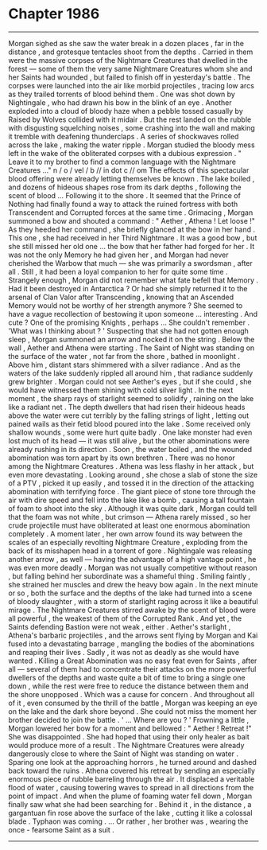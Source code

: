 
# Chapter 1986


---

Morgan sighed as she saw the water break in a dozen places , far in the distance , and grotesque tentacles shoot from the depths . Carried in them were the massive corpses of the Nightmare Creatures that dwelled in the forest — some of them the very same Nightmare Creatures whom she and her Saints had wounded , but failed to finish off in yesterday's battle . The corpses were launched into the air like morbid projectiles , tracing low arcs as they trailed torrents of blood behind them . One was shot down by Nightingale , who had drawn his bow in the blink of an eye . Another exploded into a cloud of bloody haze when a pebble tossed casually by Raised by Wolves collided with it midair .
But the rest landed on the rubble with disgusting squelching noises , some crashing into the wall and making it tremble with deafening thunderclaps .
A series of shockwaves rolled across the lake , making the water ripple . Morgan studied the bloody mess left in the wake of the obliterated corpses with a dubious expression . " Leave it to my brother to find a common language with the Nightmare Creatures …" n / o / vel / b // in dot c // om
The effects of this spectacular blood offering were already letting themselves be known . The lake boiled , and dozens of hideous shapes rose from its dark depths , following the scent of blood …
Following it to the shore . It seemed that the Prince of Nothing had finally found a way to attack the ruined fortress with both Transcendent and Corrupted forces at the same time . Grimacing , Morgan summoned a bow and shouted a command :
" Aether , Athena ! Let loose !"
As they heeded her command , she briefly glanced at the bow in her hand .
This one , she had received in her Third Nightmare . It was a good bow , but she still missed her old one … the bow that her father had forged for her . It was not the only Memory he had given her , and Morgan had never cherished the Warbow that much — she was primarily a swordsman , after all . Still , it had been a loyal companion to her for quite some time . Strangely enough , Morgan did not remember what fate befell that Memory . Had it been destroyed in Antarctica ? Or had she simply returned it to the arsenal of Clan Valor after Transcending , knowing that an Ascended Memory would not be worthy of her strength anymore ? She seemed to have a vague recollection of bestowing it upon someone … interesting . And cute ? One of the promising Knights , perhaps ...
She couldn't remember . 'What was I thinking about ? '
Suspecting that she had not gotten enough sleep , Morgan summoned an arrow and nocked it on the string . Below the wall , Aether and Athena were starting . The Saint of Night was standing on the surface of the water , not far from the shore , bathed in moonlight . Above him , distant stars shimmered with a silver radiance .
And as the waters of the lake suddenly rippled all around him , that radiance suddenly grew brighter . Morgan could not see Aether's eyes , but if she could , she would have witnessed them shining with cold silver light .
In the next moment , the sharp rays of starlight seemed to solidify , raining on the lake like a radiant net . The depth dwellers that had risen their hideous heads above the water were cut terribly by the falling strings of light , letting out pained wails as their fetid blood poured into the lake .
Some received only shallow wounds , some were hurt quite badly . One lake monster had even lost much of its head — it was still alive , but the other abominations were already rushing in its direction . Soon , the water boiled , and the wounded abomination was torn apart by its own brethren . There was no honor among the Nightmare Creatures . Athena was less flashy in her attack , but even more devastating . Looking around , she chose a slab of stone the size of a PTV , picked it up easily , and tossed it in the direction of the attacking abomination with terrifying force . The giant piece of stone tore through the air with dire speed and fell into the lake like a bomb , causing a tall fountain of foam to shoot into the sky . Although it was quite dark , Morgan could tell that the foam was not white , but crimson — Athena rarely missed , so her crude projectile must have obliterated at least one enormous abomination completely . A moment later , her own arrow found its way between the scales of an especially revolting Nightmare Creature , exploding from the back of its misshapen head in a torrent of gore . Nightingale was releasing another arrow , as well — having the advantage of a high vantage point , he was even more deadly . Morgan was not usually competitive without reason , but falling behind her subordinate was a shameful thing . Smiling faintly , she strained her muscles and drew the heavy bow again . In the next minute or so , both the surface and the depths of the lake had turned into a scene of bloody slaughter , with a storm of starlight raging across it like a beautiful mirage . The Nightmare Creatures stirred awake by the scent of blood were all powerful , the weakest of them of the Corrupted Rank . And yet , the Saints defending Bastion were not weak , either . Aether's starlight , Athena's barbaric projectiles , and the arrows sent flying by Morgan and Kai fused into a devastating barrage , mangling the bodies of the abominations and reaping their lives . Sadly , it was not as deadly as she would have wanted . Killing a Great Abomination was no easy feat even for Saints , after all — several of them had to concentrate their attacks on the more powerful dwellers of the depths and waste quite a bit of time to bring a single one down , while the rest were free to reduce the distance between them and the shore unopposed . Which was a cause for concern .
And throughout all of it , even consumed by the thrill of the battle , Morgan was keeping an eye on the lake and the dark shore beyond . She could not miss the moment her brother decided to join the battle . ' ... Where are you ? '
Frowning a little , Morgan lowered her bow for a moment and bellowed :
" Aether ! Retreat !"
She was disappointed . She had hoped that using their only healer as bait would produce more of a result . The Nightmare Creatures were already dangerously close to where the Saint of Night was standing on water . Sparing one look at the approaching horrors , he turned around and dashed back toward the ruins . Athena covered his retreat by sending an especially enormous piece of rubble barreling through the air . It displaced a veritable flood of water , causing towering waves to spread in all directions from the point of impact . And when the plume of foaming water fell down , Morgan finally saw what she had been searching for . Behind it , in the distance , a gargantuan fin rose above the surface of the lake , cutting it like a colossal blade . Typhaon was coming .
… Or rather , her brother was , wearing the once - fearsome Saint as a suit .

---

